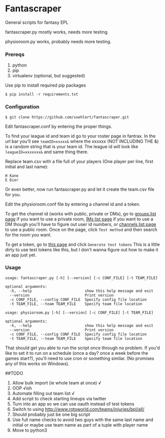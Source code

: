# Fantascraper
General scripts for fantasy EPL

fantascraper.py mostly works, needs more testing.

physioroom.py works, probably needs more testing.

### Prereqs

1. python
2. pip
3. virtualenv (optional, but suggested)

Use pip to install required pip packages
```
$ pip install -r requirements.txt
```

### Configuration

```
$ git clone https://github.com/soehlert/fantascraper.git
```

Edit fantascraper.conf by entering the proper things.

To find your league id and team id go to your roster page in fantrax. In the url bar you'll see `teamID=xxxxx&` where the xxxxxx (NOT INCLUDING THE &) is a random string that is your team id. The league id will look like `leagueID=xxxxxxx&` and same thing there.

Replace team.csv with a file full of your players (One player per line, first initial and last name):

```
H Kane
E Dier
```

Or even better, now run fantascraper.py and let it create the team.csv file for you.

Edit the physioroom.conf file by entering a channel id and a token.

To get the channel id (works with public, private or DMs), go to [groups.list page](https://api.slack.com/methods/groups.list/test) if you want to use a private room, [IMs list page](https://api.slack.com/methods/im.list/test) if you want to use a DM though you'll have to figure out user id numbers, or [channels list page](https://api.slack.com/methods/channels.list/test) to use a public room. Once on the page, click `Test method` and then search for the room you want.

To get a token, go to [this page](https://api.slack.com/web) and click `Generate test tokens` This is a little dirty to use test tokens like this, but I don't wanna figure out how to make it an app just yet.

### Usage

```
usage: fantascraper.py [-h] [--version] [-c CONF_FILE] [-t TEAM_FILE]

optional arguments:
  -h, --help                        show this help message and exit
  --version                         Print version
  -c CONF_FILE, --config CONF_FILE  Specify config file location
  -t TEAM_FILE, --team TEAM_FILE    Specify team file location
```

```
usage: physioroom.py [-h] [--version] [-c CONF_FILE] [-t TEAM_FILE]

optional arguments:
  -h, --help                        show this help message and exit
  --version                         Print version
  -c CONF_FILE, --config CONF_FILE  Specify config file location
  -t TEAM_FILE, --team TEAM_FILE    Specify team file location
```

That should get you able to run the script once through no problem. If you'd like to set it to run on a schedule (once a day? once a week before the games start?), you'll need to use cron or something similar. (No promises any of this works on Windows).

##TODO

1. Allow bulk import (ie whole team at once) √
2. OOP √ish
3. Automate filling out team list √
4. Add script to check starting lineups via twitter
5. Turn into an app so we can use oauth instead of test tokens
6. Switch to using http://www.rotoworld.com/teams/injuries/bpl/all/
7. Should probably just be one big script
8. Use full name checks to avoid two guys with the same last name and initial or maybe use team name as part of a tuple with player name
9. Move to python3
